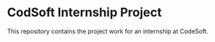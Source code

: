 # CodSoft Internship Project

This repository contains the project work for an internship at CodeSoft.
